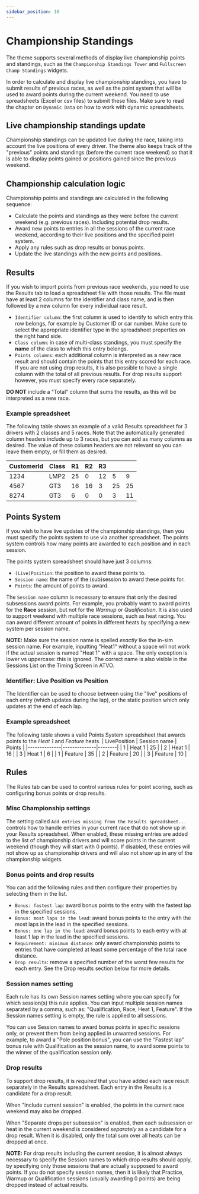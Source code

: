```yaml
---
sidebar_position: 10
---
```


# Championship Standings

The theme supports several methods of display live championship points and standings, such as the `Championship Standings Tower` and `Fullscreen Champ Standings` widgets.

In order to calculate and display live championship standings, you have to submit results of previous races, as well as the point system that will be used to award points during the current weekend. You need to use spreadsheets (Excel or csv files) to submit these files. Make sure to read the chapter on `Dynamic Data` on how to work with dynamic spreadsheets.


## Live championship standings update

Championship standings can be updated live during the race, taking into account the live positions of every driver. The theme also keeps track of the "previous" points and standings (before the current race weekend) so that it is able to display points gained or positions gained since the previous weekend.


## Championship calculation logic

Championship points and standings are calculated in the following sequence:

* Calculate the points and standings as they were before the current weekend (e.g. previous races). Including potential drop results.
* Award new points to entries in all the sessions of the current race weekend, according to their live positions and the specified point system.
* Apply any rules such as drop results or bonus points.
* Update the live standings with the new points and positions.


## Results

If you wish to import points from previous race weekends, you need to use the Results tab to load a spreadsheet file with those results. The file must have at least 2 columns for the identifier and class name, and is then followed by a new column for every individual race result.

* `Identifier column`: the first column is used to identify to which entry this row belongs, for example by Customer ID or car number. Make sure to select the appropriate identifier type in the spreadsheet properties on the right hand side.
* `Class column`: in case of multi-class standings, you must specify the **name** of the class to which this entry belongs.
* `Points columns`: each additional column is interpreted as a new race result and should contain the points that this entry scored for each race. If you are not using drop results, it is also possible to have a single column with the total of all previous results. For drop results support however, you must specify every race separately.

**DO NOT** include a "Total" column that sums the results, as this will be interpreted as a new race.

### Example spreadsheet

The following table shows an example of a valid Results spreadsheet for 3 drivers with 2 classes and 5 races. Note that the automatically generated column headers include up to 3 races, but you can add as many columns as desired. The value of these column headers are not relevant so you can leave them empty, or fill them as desired.

| CustomerId | Class | R1 | R2 | R3 |    |    |
|------------|-------|----|----|----|----|----|
| 1234       | LMP2  | 25 | 0  | 12 | 5  | 9  |
| 4567       | GT3   | 16 | 16 | 3  | 25 | 25 |
| 8274       | GT3   | 6  | 0  | 0  | 3  | 11 |


## Points System

If you wish to have live updates of the championship standings, then you must specify the points system to use via another spreadsheet. The points system controls how many points are awarded to each position and in each session.

The points system spreadsheet should have just 3 columns:
* `(Live)Position`: the position to award these points to.
* `Session name`: the name of the (sub)session to award these points for.
* `Points`: the amount of points to award.

The `Session name` column is necessary to ensure that only the desired subsessions award points. For example, you probably want to award points for the **Race** session, but not for the *Warmup* or *Qualification*. It is also used to support weekend with multiple race sessions, such as heat racing. You can award different amount of points in different heats by specifying a new system per session name.

**NOTE:** Make sure the session name is spelled *exactly* like the in-sim session name. For example, inputting "Heat1" without a space will not work if the actual session is named "Heat 1" with a space. The only exception is lower vs uppercase: this is ignored. The correct name is also visible in the Sessions List on the Timing Screen in ATVO. 

### Identifier: Live Position vs Position

The Identifier can be used to choose between using the "live" positions of each entry (which updates during the lap), or the static position which only updates at the end of each lap. 

### Example spreadsheet

The following table shows a valid Points System spreadsheet that awards points to the *Heat 1* and *Feature* heats.
| LivePosition | Session name | Points |
|--------------|--------------|--------|
| 1            | Heat 1       | 25     |
| 2            | Heat 1       | 16     |
| 3            | Heat 1       | 6      |
| 1            | Feature      | 35     |
| 2            | Feature      | 20     |
| 3            | Feature      | 10     |


## Rules

The Rules tab can be used to control various rules for point scoring, such as configuring bonus points or drop results.


### Misc Championship settings

The setting called `Add entries missing from the Results spreadsheet...` controls how to handle entries in your current race that do not show up in your Results spreadsheet. When enabled, these missing entries are added to the list of championship drivers and will score points in the current weekend (though they will start with 0 points). If disabled, these entries will not show up as championship drivers and will also not show up in any of the championship widgets.

### Bonus points and drop results
You can add the following rules and then configure their properties by selecting them in the list.

* `Bonus: fastest lap`: award bonus points to the entry with the fastest lap in the specified sessions.
* `Bonus: most laps in the lead`: award bonus points to the entry with the most laps in the lead in the specified sessions.
* `Bonus: one lap in the lead`: award bonus points to each entry with at least 1 lap in the lead in the specified sessions.
* `Requirement: minimum distance`: only award championship points to entries that have completed at least some percentage of the total race distance.
* `Drop results`: remove a specified number of the worst few results for each entry. See the Drop results section below for more details.

### Session names setting
Each rule has its own Session names setting where you can specify for which session(s) this rule applies. You can input multiple session names separated by a comma, such as: "Qualification, Race, Heat 1, Feature".
If the Session names setting is empty, the rule is applied to all sessions.

You can use Session names to award bonus points in specific sessions only, or prevent them from being applied in unwanted sessions. For example, to award a "Pole position bonus", you can use the "Fastest lap" bonus rule with Qualification as the session name, to award some points to the winner of the qualification session only.

### Drop results
To support drop results, it is *required* that you have added each race result separately in the Results spreadsheet. Each entry in the Results is a candidate for a drop result. 

When "Include current session" is enabled, the points in the current race weekend may also be dropped. 

When "Separate drops per subsession" is enabled, then each subsession or heat in the current weekend is considered *separately* as a candidate for a drop result. When it is disabled, only the total sum over all heats can be dropped at once.

**NOTE:** For drop results including the current session, it is almost always necessary to specify the Session names to which drop results should apply, by specifying only those sessions that are actually supposed to award points. If you do not specify session names, then it is likely that Practice, Warmup or Qualification sessions (usually awarding 0 points) are being dropped instead of actual results.

